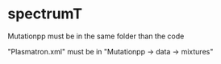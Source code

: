 # spectrumT
Mutationpp must be in the same folder than the code

"Plasmatron.xml" must be in "Mutationpp -> data -> mixtures"
